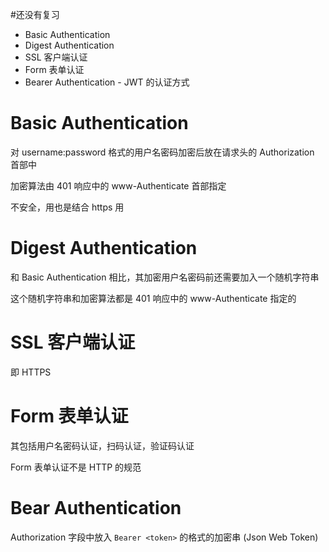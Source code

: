 #还没有复习 

- Basic Authentication
- Digest Authentication
- SSL 客户端认证
- Form 表单认证
- Bearer Authentication - JWT  的认证方式



# Basic Authentication

对 username:password 格式的用户名密码加密后放在请求头的 Authorization 首部中

加密算法由 401 响应中的 www-Authenticate 首部指定

不安全，用也是结合 https 用



# Digest Authentication

和 Basic Authentication 相比，其加密用户名密码前还需要加入一个随机字符串

这个随机字符串和加密算法都是 401 响应中的 www-Authenticate 指定的



# SSL 客户端认证

即 HTTPS



# Form 表单认证

其包括用户名密码认证，扫码认证，验证码认证

Form 表单认证不是 HTTP 的规范



# Bear Authentication

Authorization 字段中放入 `Bearer <token>` 的格式的加密串 (Json Web Token)


